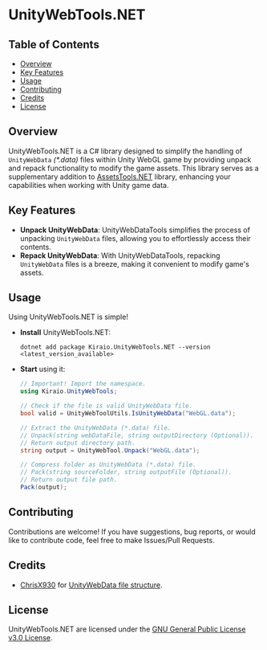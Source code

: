 # UnityWebTools.NET

## Table of Contents

- [Overview](#overview)
- [Key Features](#key-features)
- [Usage](#usage)
- [Contributing](#contributing)
- [Credits](#credits)
- [License](#license)

## Overview

UnityWebTools.NET is a C# library designed to simplify the handling of `UnityWebData` _(*.data)_ files within Unity WebGL game by providing unpack and repack functionality to modify the game assets. This library serves as a supplementary addition to [AssetsTools.NET](https://github.com/nesrak1/AssetsTools.NET "AssetsTools.NET GitHub repository") library, enhancing your capabilities when working with Unity game data.

## Key Features

- **Unpack UnityWebData**: UnityWebDataTools simplifies the process of unpacking `UnityWebData` files, allowing you to effortlessly access their contents.
- **Repack UnityWebData**: With UnityWebDataTools, repacking `UnityWebData` files is a breeze, making it convenient to modify game's assets.

## Usage

Using UnityWebTools.NET is simple!

- **Install** UnityWebTools.NET:

  ```cli
  dotnet add package Kiraio.UnityWebTools.NET --version <latest_version_available>
  ```

- **Start** using it:

  ```csharp
  // Important! Import the namespace.
  using Kiraio.UnityWebTools;

  // Check if the file is valid UnityWebData file.
  bool valid = UnityWebToolUtils.IsUnityWebData("WebGL.data");

  // Extract the UnityWebData (*.data) file.
  // Unpack(string webDataFile, string outputDirectory (Optional)).
  // Return output directory path.
  string output = UnityWebTool.Unpack("WebGL.data");

  // Compress folder as UnityWebData (*.data) file.
  // Pack(string sourceFolder, string outputFile (Optional)).
  // Return output file path.
  Pack(output);
  ```

## Contributing

Contributions are welcome! If you have suggestions, bug reports, or would like to contribute code, feel free to make Issues/Pull Requests.

## Credits

- [ChrisX930](https://forum.xentax.com/memberlist.php?mode=viewprofile&u=44998 "ChrisX930 at XeNTaX forum") for [UnityWebData file structure](https://forum.xentax.com/viewtopic.php?f=21&p=187239).

## License

UnityWebTools.NET are licensed under the [GNU General Public License v3.0 License](https://www.gnu.org/licenses/gpl-3.0.en.html).
